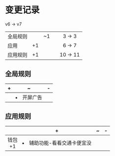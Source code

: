 # 变更记录

v6 -> v7

||||||
|-|:-:|:-:|:-:|:-:|
|全局规则||~1||3 -> 3|
|应用|+1|||6 -> 7|
|应用规则|+1|||10 -> 11|

## 全局规则

|+|~|-|
|-|-|-|
||<li>开屏广告||

## 应用规则

||+|~|-|
|:-:|-|-|-|
|钱包<br>+1|<li>辅助功能-看看交通卡便宜没|||
